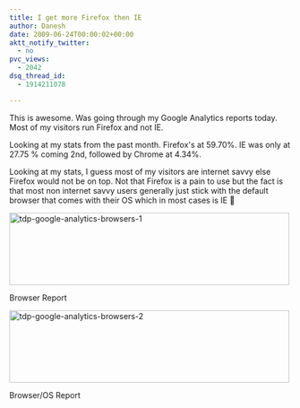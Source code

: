 ```yaml
---
title: I get more Firefox then IE
author: Danesh
date: 2009-06-24T00:00:02+00:00
aktt_notify_twitter:
  - no
pvc_views:
  - 2042
dsq_thread_id:
  - 1914211078

---
```

This is awesome. Was going through my Google Analytics reports today. Most of my visitors run Firefox and not IE.

Looking at my stats from the past month. Firefox's at 59.70%. IE was only at 27.75 % coming 2nd, followed by Chrome at 4.34%.

Looking at my stats, I guess most of my visitors are internet savvy else Firefox would not be on top. Not that Firefox is a pain to use but the fact is that most non internet savvy users generally just stick with the default browser that comes with their OS which in most cases is IE 🙁

[<img loading="lazy" class="alignnone size-medium wp-image-1539" title="tdp-google-analytics-browsers-1" src="/wp-content/uploads/2009/06/tdp-google-analytics-browsers-1-500x129.png" alt="tdp-google-analytics-browsers-1" width="500" height="129" srcset="/wp-content/uploads/2009/06/tdp-google-analytics-browsers-1-500x129.png 500w, /wp-content/uploads/2009/06/tdp-google-analytics-browsers-1-1024x264.png 1024w, /wp-content/uploads/2009/06/tdp-google-analytics-browsers-1.png 1218w" sizes="(max-width: 500px) 100vw, 500px" />][1]

Browser Report

[<img loading="lazy" class="alignnone size-medium wp-image-1540" title="tdp-google-analytics-browsers-2" src="/wp-content/uploads/2009/06/tdp-google-analytics-browsers-2-500x129.png" alt="tdp-google-analytics-browsers-2" width="500" height="129" srcset="/wp-content/uploads/2009/06/tdp-google-analytics-browsers-2-500x129.png 500w, /wp-content/uploads/2009/06/tdp-google-analytics-browsers-2-1024x264.png 1024w, /wp-content/uploads/2009/06/tdp-google-analytics-browsers-2.png 1218w" sizes="(max-width: 500px) 100vw, 500px" />][2]

Browser/OS Report

 [1]: /wp-content/uploads/2009/06/tdp-google-analytics-browsers-1.png
 [2]: /wp-content/uploads/2009/06/tdp-google-analytics-browsers-2.png